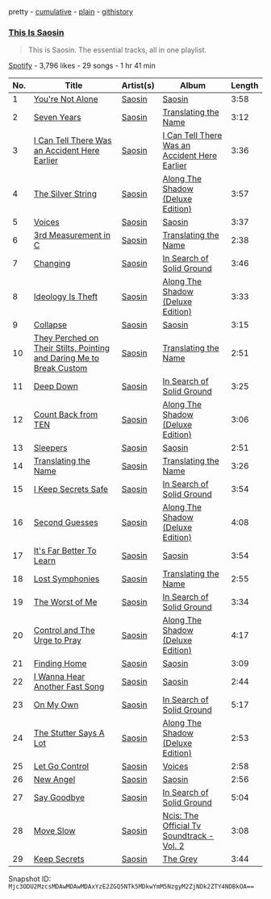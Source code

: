 pretty - [cumulative](/playlists/cumulative/37i9dQZF1DZ06evO10RDWw.md) - [plain](/playlists/plain/37i9dQZF1DZ06evO10RDWw) - [githistory](https://github.githistory.xyz/mackorone/spotify-playlist-archive/blob/main/playlists/plain/37i9dQZF1DZ06evO10RDWw)

### [This Is Saosin](https://open.spotify.com/playlist/37i9dQZF1DZ06evO10RDWw)

> This is Saosin\. The essential tracks, all in one playlist.

[Spotify](https://open.spotify.com/user/spotify) - 3,796 likes - 29 songs - 1 hr 41 min

| No. | Title | Artist(s) | Album | Length |
|---|---|---|---|---|
| 1 | [You're Not Alone](https://open.spotify.com/track/7cITfGsdjGaTP0b5oiLL0z) | [Saosin](https://open.spotify.com/artist/1NUOfvAhA9AvsF1ISMkgHX) | [Saosin](https://open.spotify.com/album/2osTPStH5H7i4fMHS7eauR) | 3:58 |
| 2 | [Seven Years](https://open.spotify.com/track/0C71NJD4BhvPopTwI7a8KV) | [Saosin](https://open.spotify.com/artist/1NUOfvAhA9AvsF1ISMkgHX) | [Translating the Name](https://open.spotify.com/album/3Lfxp4dgtCBJN74rmo7tiE) | 3:12 |
| 3 | [I Can Tell There Was an Accident Here Earlier](https://open.spotify.com/track/5llAcLZpMCl8KmrcVUrE8d) | [Saosin](https://open.spotify.com/artist/1NUOfvAhA9AvsF1ISMkgHX) | [I Can Tell There Was an Accident Here Earlier](https://open.spotify.com/album/1Q2ViPnZVbM8Seu1tkebNT) | 3:36 |
| 4 | [The Silver String](https://open.spotify.com/track/1fulFeOm8Zm5QJDSLRpoCc) | [Saosin](https://open.spotify.com/artist/1NUOfvAhA9AvsF1ISMkgHX) | [Along The Shadow \(Deluxe Edition\)](https://open.spotify.com/album/1i1nrIQlV5M9qM9o9Q9jy4) | 3:57 |
| 5 | [Voices](https://open.spotify.com/track/71U9X93wy4BQGyvmjFqApv) | [Saosin](https://open.spotify.com/artist/1NUOfvAhA9AvsF1ISMkgHX) | [Saosin](https://open.spotify.com/album/2osTPStH5H7i4fMHS7eauR) | 3:37 |
| 6 | [3rd Measurement in C](https://open.spotify.com/track/3y5f6SfCuDjYOzeSbKP72p) | [Saosin](https://open.spotify.com/artist/1NUOfvAhA9AvsF1ISMkgHX) | [Translating the Name](https://open.spotify.com/album/3Lfxp4dgtCBJN74rmo7tiE) | 2:38 |
| 7 | [Changing](https://open.spotify.com/track/4C3osHVXn7trOxSBc8AuhX) | [Saosin](https://open.spotify.com/artist/1NUOfvAhA9AvsF1ISMkgHX) | [In Search of Solid Ground](https://open.spotify.com/album/5CrNRc7IncWjYbeGOuiFfn) | 3:46 |
| 8 | [Ideology Is Theft](https://open.spotify.com/track/2JpvJGyaOpH1YPjBGZf1qr) | [Saosin](https://open.spotify.com/artist/1NUOfvAhA9AvsF1ISMkgHX) | [Along The Shadow \(Deluxe Edition\)](https://open.spotify.com/album/1i1nrIQlV5M9qM9o9Q9jy4) | 3:33 |
| 9 | [Collapse](https://open.spotify.com/track/4iLRzDTNc3NbTyQ0w5cAOd) | [Saosin](https://open.spotify.com/artist/1NUOfvAhA9AvsF1ISMkgHX) | [Saosin](https://open.spotify.com/album/2osTPStH5H7i4fMHS7eauR) | 3:15 |
| 10 | [They Perched on Their Stilts, Pointing and Daring Me to Break Custom](https://open.spotify.com/track/1H3cv1QRzBChdsOnPdyrfD) | [Saosin](https://open.spotify.com/artist/1NUOfvAhA9AvsF1ISMkgHX) | [Translating the Name](https://open.spotify.com/album/3Lfxp4dgtCBJN74rmo7tiE) | 2:51 |
| 11 | [Deep Down](https://open.spotify.com/track/1gqbyEsTzB5kjodXDGDbYX) | [Saosin](https://open.spotify.com/artist/1NUOfvAhA9AvsF1ISMkgHX) | [In Search of Solid Ground](https://open.spotify.com/album/5CrNRc7IncWjYbeGOuiFfn) | 3:25 |
| 12 | [Count Back from TEN](https://open.spotify.com/track/69ycJyqz0Sy7jk5hQ43afA) | [Saosin](https://open.spotify.com/artist/1NUOfvAhA9AvsF1ISMkgHX) | [Along The Shadow \(Deluxe Edition\)](https://open.spotify.com/album/1i1nrIQlV5M9qM9o9Q9jy4) | 3:06 |
| 13 | [Sleepers](https://open.spotify.com/track/6s3d8xe76eyHPgD2QYutJQ) | [Saosin](https://open.spotify.com/artist/1NUOfvAhA9AvsF1ISMkgHX) | [Saosin](https://open.spotify.com/album/2osTPStH5H7i4fMHS7eauR) | 2:51 |
| 14 | [Translating the Name](https://open.spotify.com/track/2fsYDaUa76sRjlHxqh1sdx) | [Saosin](https://open.spotify.com/artist/1NUOfvAhA9AvsF1ISMkgHX) | [Translating the Name](https://open.spotify.com/album/3Lfxp4dgtCBJN74rmo7tiE) | 3:26 |
| 15 | [I Keep Secrets Safe](https://open.spotify.com/track/2jAZg043nuMGUcdtvmEIJE) | [Saosin](https://open.spotify.com/artist/1NUOfvAhA9AvsF1ISMkgHX) | [In Search of Solid Ground](https://open.spotify.com/album/5CrNRc7IncWjYbeGOuiFfn) | 3:54 |
| 16 | [Second Guesses](https://open.spotify.com/track/78j1GGl7Tlm00RnvCkwMM6) | [Saosin](https://open.spotify.com/artist/1NUOfvAhA9AvsF1ISMkgHX) | [Along The Shadow \(Deluxe Edition\)](https://open.spotify.com/album/1i1nrIQlV5M9qM9o9Q9jy4) | 4:08 |
| 17 | [It's Far Better To Learn](https://open.spotify.com/track/0nQcyybXeatlDXgvQOrT1n) | [Saosin](https://open.spotify.com/artist/1NUOfvAhA9AvsF1ISMkgHX) | [Saosin](https://open.spotify.com/album/2osTPStH5H7i4fMHS7eauR) | 3:54 |
| 18 | [Lost Symphonies](https://open.spotify.com/track/7EzL0vW3YlaAH0EiUe5MKk) | [Saosin](https://open.spotify.com/artist/1NUOfvAhA9AvsF1ISMkgHX) | [Translating the Name](https://open.spotify.com/album/3Lfxp4dgtCBJN74rmo7tiE) | 2:55 |
| 19 | [The Worst of Me](https://open.spotify.com/track/1wiIhmcIU1hJWqEKhcaXcp) | [Saosin](https://open.spotify.com/artist/1NUOfvAhA9AvsF1ISMkgHX) | [In Search of Solid Ground](https://open.spotify.com/album/5CrNRc7IncWjYbeGOuiFfn) | 3:34 |
| 20 | [Control and The Urge to Pray](https://open.spotify.com/track/1HiAniCwjwIap3YoeqB807) | [Saosin](https://open.spotify.com/artist/1NUOfvAhA9AvsF1ISMkgHX) | [Along The Shadow \(Deluxe Edition\)](https://open.spotify.com/album/1i1nrIQlV5M9qM9o9Q9jy4) | 4:17 |
| 21 | [Finding Home](https://open.spotify.com/track/6rOx8Ymk3bv7k7DBcxqjwp) | [Saosin](https://open.spotify.com/artist/1NUOfvAhA9AvsF1ISMkgHX) | [Saosin](https://open.spotify.com/album/2osTPStH5H7i4fMHS7eauR) | 3:09 |
| 22 | [I Wanna Hear Another Fast Song](https://open.spotify.com/track/0j5u3UNJIH1ZRouEyWO1TE) | [Saosin](https://open.spotify.com/artist/1NUOfvAhA9AvsF1ISMkgHX) | [Saosin](https://open.spotify.com/album/3WFPpbGgppW9ZgXQ4eyH0w) | 2:44 |
| 23 | [On My Own](https://open.spotify.com/track/4V6qDAzkekP88eUeKKIeoI) | [Saosin](https://open.spotify.com/artist/1NUOfvAhA9AvsF1ISMkgHX) | [In Search of Solid Ground](https://open.spotify.com/album/5CrNRc7IncWjYbeGOuiFfn) | 5:17 |
| 24 | [The Stutter Says A Lot](https://open.spotify.com/track/70YL1BWVpf2O6M4V1kHM8b) | [Saosin](https://open.spotify.com/artist/1NUOfvAhA9AvsF1ISMkgHX) | [Along The Shadow \(Deluxe Edition\)](https://open.spotify.com/album/1i1nrIQlV5M9qM9o9Q9jy4) | 2:53 |
| 25 | [Let Go Control](https://open.spotify.com/track/0OiZCyNOdjpHm38CQXLGH7) | [Saosin](https://open.spotify.com/artist/1NUOfvAhA9AvsF1ISMkgHX) | [Voices](https://open.spotify.com/album/28LWWFUiQSA4WEZTYtSGbh) | 2:58 |
| 26 | [New Angel](https://open.spotify.com/track/7mph7O5E7n3wKJcy2jNx0w) | [Saosin](https://open.spotify.com/artist/1NUOfvAhA9AvsF1ISMkgHX) | [Saosin](https://open.spotify.com/album/3WFPpbGgppW9ZgXQ4eyH0w) | 2:56 |
| 27 | [Say Goodbye](https://open.spotify.com/track/4v27q8gqCrira7ffcjnNGq) | [Saosin](https://open.spotify.com/artist/1NUOfvAhA9AvsF1ISMkgHX) | [In Search of Solid Ground](https://open.spotify.com/album/5CrNRc7IncWjYbeGOuiFfn) | 5:04 |
| 28 | [Move Slow](https://open.spotify.com/track/7d4BF0jqyQAoaU9kz1AlV3) | [Saosin](https://open.spotify.com/artist/1NUOfvAhA9AvsF1ISMkgHX) | [Ncis: The Official Tv Soundtrack \- Vol\. 2](https://open.spotify.com/album/576fyLLci8j617RWwYX54O) | 3:08 |
| 29 | [Keep Secrets](https://open.spotify.com/track/6zsYr6wStLsJ1j9zUnoQ6T) | [Saosin](https://open.spotify.com/artist/1NUOfvAhA9AvsF1ISMkgHX) | [The Grey](https://open.spotify.com/album/5FME0EWIpnQ3pGT5ugvykD) | 3:44 |

Snapshot ID: `Mjc3ODU2MzcsMDAwMDAwMDAxYzE2ZGQ5NTk5MDkwYmM5NzgyM2ZjNDk2ZTY4NDBkOA==`
